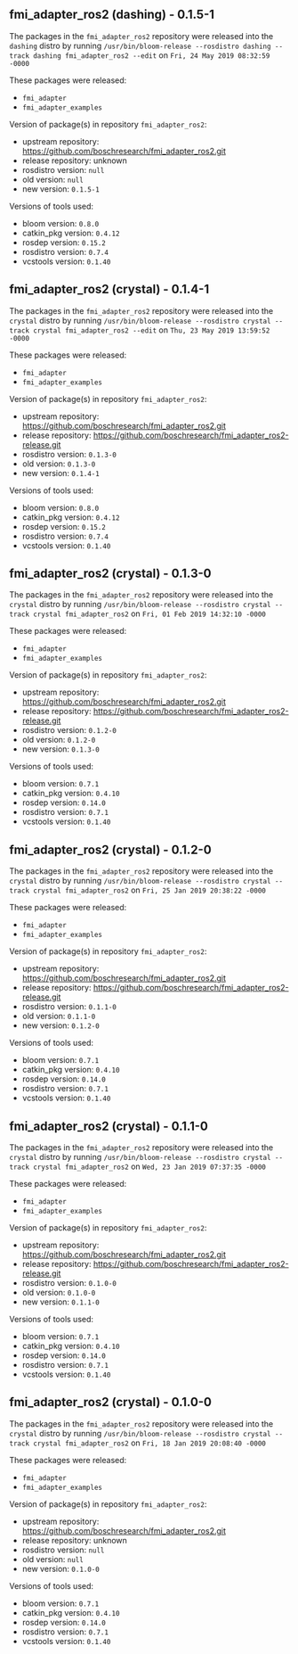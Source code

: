 ## fmi_adapter_ros2 (dashing) - 0.1.5-1

The packages in the `fmi_adapter_ros2` repository were released into the `dashing` distro by running `/usr/bin/bloom-release --rosdistro dashing --track dashing fmi_adapter_ros2 --edit` on `Fri, 24 May 2019 08:32:59 -0000`

These packages were released:
- `fmi_adapter`
- `fmi_adapter_examples`

Version of package(s) in repository `fmi_adapter_ros2`:

- upstream repository: https://github.com/boschresearch/fmi_adapter_ros2.git
- release repository: unknown
- rosdistro version: `null`
- old version: `null`
- new version: `0.1.5-1`

Versions of tools used:

- bloom version: `0.8.0`
- catkin_pkg version: `0.4.12`
- rosdep version: `0.15.2`
- rosdistro version: `0.7.4`
- vcstools version: `0.1.40`


## fmi_adapter_ros2 (crystal) - 0.1.4-1

The packages in the `fmi_adapter_ros2` repository were released into the `crystal` distro by running `/usr/bin/bloom-release --rosdistro crystal --track crystal fmi_adapter_ros2 --edit` on `Thu, 23 May 2019 13:59:52 -0000`

These packages were released:
- `fmi_adapter`
- `fmi_adapter_examples`

Version of package(s) in repository `fmi_adapter_ros2`:

- upstream repository: https://github.com/boschresearch/fmi_adapter_ros2.git
- release repository: https://github.com/boschresearch/fmi_adapter_ros2-release.git
- rosdistro version: `0.1.3-0`
- old version: `0.1.3-0`
- new version: `0.1.4-1`

Versions of tools used:

- bloom version: `0.8.0`
- catkin_pkg version: `0.4.12`
- rosdep version: `0.15.2`
- rosdistro version: `0.7.4`
- vcstools version: `0.1.40`


## fmi_adapter_ros2 (crystal) - 0.1.3-0

The packages in the `fmi_adapter_ros2` repository were released into the `crystal` distro by running `/usr/bin/bloom-release --rosdistro crystal --track crystal fmi_adapter_ros2` on `Fri, 01 Feb 2019 14:32:10 -0000`

These packages were released:
- `fmi_adapter`
- `fmi_adapter_examples`

Version of package(s) in repository `fmi_adapter_ros2`:

- upstream repository: https://github.com/boschresearch/fmi_adapter_ros2.git
- release repository: https://github.com/boschresearch/fmi_adapter_ros2-release.git
- rosdistro version: `0.1.2-0`
- old version: `0.1.2-0`
- new version: `0.1.3-0`

Versions of tools used:

- bloom version: `0.7.1`
- catkin_pkg version: `0.4.10`
- rosdep version: `0.14.0`
- rosdistro version: `0.7.1`
- vcstools version: `0.1.40`


## fmi_adapter_ros2 (crystal) - 0.1.2-0

The packages in the `fmi_adapter_ros2` repository were released into the `crystal` distro by running `/usr/bin/bloom-release --rosdistro crystal --track crystal fmi_adapter_ros2` on `Fri, 25 Jan 2019 20:38:22 -0000`

These packages were released:
- `fmi_adapter`
- `fmi_adapter_examples`

Version of package(s) in repository `fmi_adapter_ros2`:

- upstream repository: https://github.com/boschresearch/fmi_adapter_ros2.git
- release repository: https://github.com/boschresearch/fmi_adapter_ros2-release.git
- rosdistro version: `0.1.1-0`
- old version: `0.1.1-0`
- new version: `0.1.2-0`

Versions of tools used:

- bloom version: `0.7.1`
- catkin_pkg version: `0.4.10`
- rosdep version: `0.14.0`
- rosdistro version: `0.7.1`
- vcstools version: `0.1.40`


## fmi_adapter_ros2 (crystal) - 0.1.1-0

The packages in the `fmi_adapter_ros2` repository were released into the `crystal` distro by running `/usr/bin/bloom-release --rosdistro crystal --track crystal fmi_adapter_ros2` on `Wed, 23 Jan 2019 07:37:35 -0000`

These packages were released:
- `fmi_adapter`
- `fmi_adapter_examples`

Version of package(s) in repository `fmi_adapter_ros2`:

- upstream repository: https://github.com/boschresearch/fmi_adapter_ros2.git
- release repository: https://github.com/boschresearch/fmi_adapter_ros2-release.git
- rosdistro version: `0.1.0-0`
- old version: `0.1.0-0`
- new version: `0.1.1-0`

Versions of tools used:

- bloom version: `0.7.1`
- catkin_pkg version: `0.4.10`
- rosdep version: `0.14.0`
- rosdistro version: `0.7.1`
- vcstools version: `0.1.40`


## fmi_adapter_ros2 (crystal) - 0.1.0-0

The packages in the `fmi_adapter_ros2` repository were released into the `crystal` distro by running `/usr/bin/bloom-release --rosdistro crystal --track crystal fmi_adapter_ros2` on `Fri, 18 Jan 2019 20:08:40 -0000`

These packages were released:
- `fmi_adapter`
- `fmi_adapter_examples`

Version of package(s) in repository `fmi_adapter_ros2`:

- upstream repository: https://github.com/boschresearch/fmi_adapter_ros2.git
- release repository: unknown
- rosdistro version: `null`
- old version: `null`
- new version: `0.1.0-0`

Versions of tools used:

- bloom version: `0.7.1`
- catkin_pkg version: `0.4.10`
- rosdep version: `0.14.0`
- rosdistro version: `0.7.1`
- vcstools version: `0.1.40`


